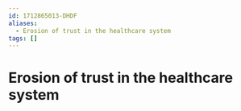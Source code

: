 ```yaml
---
id: 1712865013-DHDF
aliases:
  - Erosion of trust in the healthcare system
tags: []
---
```


# Erosion of trust in the healthcare system
